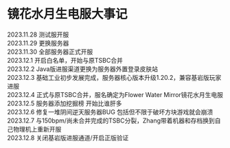 # 镜花水月生电服大事记
2023.11.28 测试服开服<br>
2023.11.29 更换服务器<br>
2023.11.30 全部服务器正式开服<br>
2023.12.1 开启白名单，开始与原TSBC合并<br>
2023.12.2 Java版进服渠道更换为服务器外置登录皮肤站<br>
2023.12.3 基础工业初步发展完成，服务器核心版本升级1.20.2，兼容基岩版玩家进服<br>
2023.12.4 正式与原TSBC合并，服名确定为Flower Water Mirror镜花水月生电服<br>
2023.12.5 服务器添加挖掘榜 开始比谁肝多<br>
2023.12.6 修复一堆阴间逆天服务器BUG 包括但不限于破坏方块游戏就会崩溃<br>
2023.12.7 与150bpm/尚未合并完成的TSBC分裂，Zhang带着机器和存档换到自己物理机上重新开服<br>
2023.12.8 关闭基岩版进服通道/开启正版验证<br>
